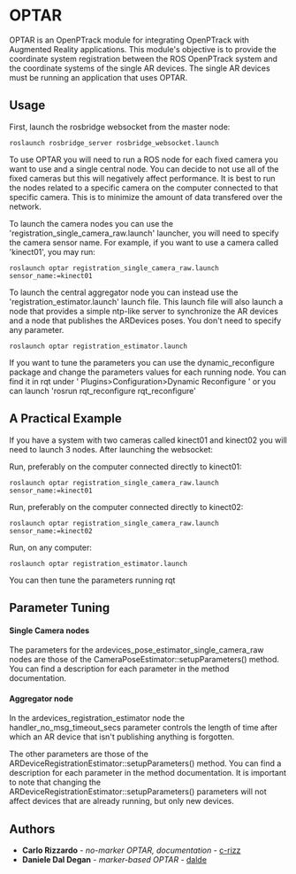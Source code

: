 OPTAR
======

OPTAR is an OpenPTrack module for integrating OpenPTrack with Augmented Reality
applications.
This module's objective is to provide the coordinate system registration between
the ROS OpenPTrack system and the coordinate systems of the single AR devices.
The single AR devices must be running an application that uses OPTAR.



## Usage
First, launch the rosbridge websocket from the master node:

`roslaunch rosbridge_server rosbridge_websocket.launch`

To use OPTAR you will need to run a ROS node for each fixed camera you want to
use and a single central node. You can decide to not use all of the fixed cameras
but this will negatively affect performance.
It is best to run the nodes related to a specific camera on the computer connected
to that specific camera. This is to minimize the amount of data transfered over
the network.

To launch the camera nodes you can use the 'registration_single_camera_raw.launch'
launcher, you will need to specify the camera sensor name. For example, if you want
to use a camera called 'kinect01', you may run:

    roslaunch optar registration_single_camera_raw.launch sensor_name:=kinect01


To launch the central aggregator node you can instead use the 'registration_estimator.launch'
launch file. This launch file will also launch a node that provides a simple ntp-like
server to synchronize the AR devices and a node that publishes the ARDevices poses.
You don't need to specify any parameter.

    roslaunch optar registration_estimator.launch


If you want to tune the parameters you can use the dynamic_reconfigure package and
change the parameters values for each running node. You can find it in rqt under
' Plugins>Configuration>Dynamic Reconfigure ' or you can launch 'rosrun rqt_reconfigure rqt_reconfigure'



## A Practical Example

If you have a system with two cameras called kinect01 and kinect02 you will need
to launch 3 nodes. After launching the websocket:

Run, preferably on the computer connected directly to kinect01:

    roslaunch optar registration_single_camera_raw.launch sensor_name:=kinect01

Run, preferably on the computer connected directly to kinect02:

    roslaunch optar registration_single_camera_raw.launch sensor_name:=kinect02

Run, on any computer:

    roslaunch optar registration_estimator.launch

You can then tune the parameters running rqt


## Parameter Tuning

#### Single Camera nodes
The parameters for the ardevices_pose_estimator_single_camera_raw nodes are those of
the CameraPoseEstimator::setupParameters() method. You can find a description
for each parameter in the method documentation.

#### Aggregator node
In the ardevices_registration_estimator node the handler_no_msg_timeout_secs parameter
controls the length of time after which an AR device that isn't publishing anything
is forgotten.

The other parameters are those of the ARDeviceRegistrationEstimator::setupParameters() method.
You can find a description for each parameter in the method documentation.
It is important to note that changing the ARDeviceRegistrationEstimator::setupParameters() parameters will not affect devices that are already running, but only new devices.

## Authors
* **Carlo Rizzardo** - *no-marker OPTAR, documentation* - [c-rizz](https://github.com/c-rizz)
* **Daniele Dal Degan** - *marker-based OPTAR* - [dalde](https://github.com/dalde)
